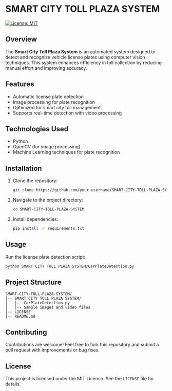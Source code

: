 # SMART CITY TOLL PLAZA SYSTEM

[![License: MIT](https://img.shields.io/badge/License-MIT-yellow.svg)](https://opensource.org/licenses/MIT)

## Overview
The **Smart City Toll Plaza System** is an automated system designed to detect and recognize vehicle license plates using computer vision techniques. This system enhances efficiency in toll collection by reducing manual effort and improving accuracy.

## Features
- Automatic license plate detection
- Image processing for plate recognition
- Optimized for smart city toll management
- Supports real-time detection with video processing

## Technologies Used
- Python
- OpenCV (for image processing)
- Machine Learning techniques for plate recognition

## Installation
1. Clone the repository:
   ```sh
   git clone https://github.com/your-username/SMART-CITY-TOLL-PLAZA-SYSTEM.git
   ```
2. Navigate to the project directory:
   ```sh
   cd SMART-CITY-TOLL-PLAZA-SYSTEM
   ```
3. Install dependencies:
   ```sh
   pip install -r requirements.txt
   ```

## Usage
Run the license plate detection script:
```sh
python SMART CITY TOLL PLAZA SYSTEM/CarPlateDetection.py
```

## Project Structure
```
SMART-CITY-TOLL-PLAZA-SYSTEM/
│-- SMART CITY TOLL PLAZA SYSTEM/
│   │-- CarPlateDetection.py
│   │-- Sample images and video files
│-- LICENSE
│-- README.md
```

## Contributing
Contributions are welcome! Feel free to fork this repository and submit a pull request with improvements or bug fixes.

## License
This project is licensed under the MIT License. See the `LICENSE` file for details.

